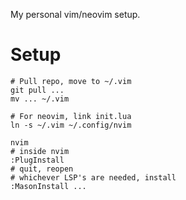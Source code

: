 My personal vim/neovim setup.

Setup
=====

```
# Pull repo, move to ~/.vim
git pull ...
mv ... ~/.vim

# For neovim, link init.lua
ln -s ~/.vim ~/.config/nvim

nvim
# inside nvim
:PlugInstall
# quit, reopen
# whichever LSP's are needed, install
:MasonInstall ...
```
